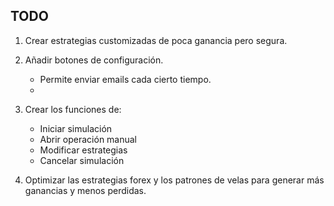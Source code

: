 
## TODO

1. Crear estrategias customizadas de poca ganancia pero segura.
2. Añadir botones de configuración.
   - Permite enviar emails cada cierto tiempo.
   - 

1. Crear los funciones de:
   - Iniciar simulación
   - Abrir operación manual
   - Modificar estrategias
   - Cancelar simulación

2. Optimizar las estrategias forex y los patrones de velas para generar más ganancias y menos perdidas.
